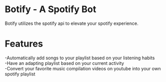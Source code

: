 # Botify - A Spotify Bot #  
Botify utilizes the spotify api to elevate your spotify experience.

# Features #  
-Automatically add songs to your playlist based on your listening habits  
-Have an adapting playlist based on your current activity  
-Convert your favorite music compilation videos on youtube into your own spotify playlist  